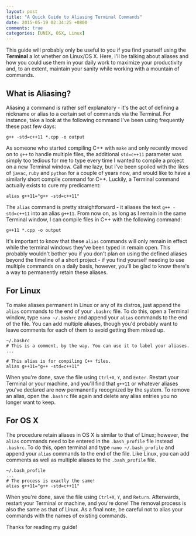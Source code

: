 ```yaml
---
layout: post
title: "A Quick Guide to Aliasing Terminal Commands"
date: 2015-05-19 02:34:25 +0800
comments: true
categories: [UNIX, OSX, Linux]
---
```

This guide will probably only be useful to you if you find yourself using the **Terminal** a lot whether on Linux/OS X. Here, I'll be talking about aliases and how you could use them in your daily work to maximize your productivity and, to an extent, maintain your sanity while working with a mountain of commands.

## What is Aliasing?
Aliasing a command is rather self explanatory - it's the act of defining a nickname or alias to a certain set of commands via the Terminal. For instance, take a look at the following command I've been using frequently these past few days:

```
g++ -std=c++11 *.cpp -o output
```

As someone who started compiling C++ with `make` and only recently moved on to `g++` to handle multiple files, the additional `std=c++11` parameter was simply too tedious for me to type every time I wanted to compile a project on a new Terminal window. Call me lazy, but I've been spoiled with the likes of `javac`, `ruby` and `python` for a couple of years now, and would like to have a similarly short compile command for C++. Luckily, a Terminal command actually exists to cure my predicament:

```
alias g++11="g++ -std=c++11"
```

The `alias` command is pretty straightforward - it aliases the text `g++ -std=c++11` into an alias `g++11`. From now on, as long as I remain in the same Terminal window, I can compile files in C++ with the following command:

```
g++11 *.cpp -o output
```

It's important to know that these `alias` commands will only remain in effect while the terminal windows they've been typed in remain open. This probably wouldn't bother you if you don't plan on using the defined aliases beyond the timeline of a short project - if you find yourself needing to use multiple commands on a daily basis, however, you'll be glad to know there's a way to permanently retain these aliases.

## For Linux
To make aliases permanent in Linux or any of its distros, just append the `alias` commands to the end of your `.bashrc` file. To do this, open a Terminal window, type `nano ~/.bashrc` and append your `alias` commands to the end of the file. You can add multiple aliases, though you'd probably want to leave comments for each of them to avoid getting them mixed up.

```
~/.bashrc
# This is a comment, by the way. You can use it to label your aliases.
...

# This alias is for compiling C++ files.
alias g++11="g++ -std=c++11"
```

When you're done, save the file using `Ctrl+X`, `Y`, and `Enter`. Restart your Terminal or your machine, and you'll find that `g++11` or whatever aliases you've declared are now permanently recognized by the system. To remove an alias, open the `.bashrc` file again and delete any alias entries you no longer want to keep.

## For OS X
The procedure retain aliases in OS X is similar to that of Linux; however, the `alias` commands need to be entered in the `.bash_profile` file instead ` .bashrc`. To do this, open terminal and type `nano ~/.bash_profile` and append your `alias` commands to the end of the file. Like Linux, you can add comments as well as multiple aliases to the `.bash_profile` file.

```
~/.bash_profile
...
# The process is exactly the same!
alias g++11="g++ -std=c++11"
```

When you're done, save the file using `Ctrl+X`, `Y`, and `Return`. Afterwards, restart your Terminal or machine, and you're done! The removal process is also the same as that of Linux. As a final note, be careful not to alias your commands with the names of existing commands.

Thanks for reading my guide!